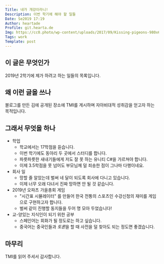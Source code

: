 ```yaml
---
Title: 내가 개강이라니!
Description: 이번 학기에 해야 할 일들
Date: Se2019 17:19
Author: heartade
Profile: git.hearta.de
Img: https://cc0.photo/wp-content/uploads/2017/09/Kissing-pigeons-980x653.jpg
Tags: work
Template: post
---
```



## 이 글은 무엇인가
2019년 2학기에 제가 하려고 하는 일들의 목록입니다.

## 왜 이런 글을 쓰나
블로그를 만든 김에 공개된 장소에 TMI를 게시하며 자아비대적 성취감을 얻고자 하는 목적입니다.


## 그래서 무엇을 하나
* 학업
  * 학교에서는 17학점을 듣습니다.
  * 이번 학기에도 동아리 두 곳에서 스터디를 합니다.
  * 파릇파릇한 새내기들에게 저도 잘 못 하는 유니티 C#을 가르쳐야 합니다.
  * 이제 3.5학점을 못 넘어도 부모님께 덜 죄송한 점이 그나마 다행이네요.
* 회사 일
  * 망할 줄 알았는데 벌써 네 달이 되도록 회사에 다니고 있습니다.
  * 이제 너무 오래 다녀서 진짜 망하면 안 될 것 같습니다.
* 2019년 오파츠 가을총회 게임
  * "시간표 시뮬레이터" 를 만들어 한국 전통의 스포츠인 수강신청의 재미를 게임으로 구현하고자 합니다.
  * 벌써 같이 진행할 동지들을 두어 명 모아 두었습니다!
* 교-양있는 지식인이 되기 위한 공부
  * 스페인어는 회화가 될 정도로는 하고 싶습니다.
  * 중국어는 중국인들과 *토론*을 할 때 사전을 덜 찾아도 되는 정도면 좋겠습니다.


## 마무리
TMI를 읽어 주셔서 감사합니다.